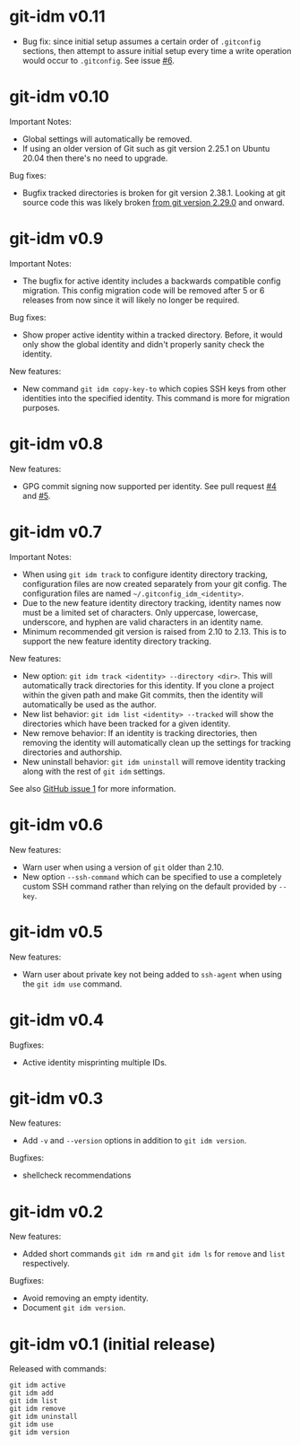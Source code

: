 # git-idm v0.11

- Bug fix: since initial setup assumes a certain order of `.gitconfig` sections,
  then attempt to assure initial setup every time a write operation would occur
  to `.gitconfig`.  See issue [#6][#6].

[#6]: https://github.com/samrocketman/git-identity-manager/issues/6

# git-idm v0.10

Important Notes:

- Global settings will automatically be removed.
- If using an older version of Git such as git version 2.25.1 on Ubuntu 20.04
  then there's no need to upgrade.

Bug fixes:

- Bugfix tracked directories is broken for git version 2.38.1.  Looking at git
  source code this was likely broken [from git version 2.29.0][git-2.29-bug]
  and onward.

[git-2.29-bug]: https://github.com/git/git/commit/9a53219f69bd470053cf93c3f4d2a77b6d4df3e5

# git-idm v0.9

Important Notes:

- The bugfix for active identity includes a backwards compatible config
  migration.  This config migration code will be removed after 5 or 6 releases
  from now since it will likely no longer be required.

Bug fixes:

- Show proper active identity within a tracked directory.  Before, it would only
  show the global identity and didn't properly sanity check the identity.

New features:

- New command `git idm copy-key-to` which copies SSH keys from other identities
  into the specified identity.  This command is more for migration purposes.

# git-idm v0.8

New features:

- GPG commit signing now supported per identity.  See pull request [#4][#4] and
  [#5][#5].

[#4]: https://github.com/samrocketman/git-identity-manager/pull/4
[#5]: https://github.com/samrocketman/git-identity-manager/pull/5

# git-idm v0.7

Important Notes:

- When using `git idm track` to configure identity directory tracking,
  configuration files are now created separately from your git config.  The
  configuration files are named `~/.gitconfig_idm_<identity>`.
- Due to the new feature identity directory tracking, identity names now must be
  a limited set of characters.  Only uppercase, lowercase, underscore, and
  hyphen are valid characters in an identity name.
- Minimum recommended git version is raised from 2.10 to 2.13.  This is to
  support the new feature identity directory tracking.

New features:

- New option: `git idm track <identity> --directory <dir>`.  This will
  automatically track directories for this identity.  If you clone a
  project within the given path and make Git commits, then the identity will
  automatically be used as the author.
- New list behavior: `git idm list <identity> --tracked` will show the
  directories which have been tracked for a given identity.
- New remove behavior: If an identity is tracking directories, then removing the
  identity will automatically clean up the settings for tracking directories and
  authorship.
- New uninstall behavior: `git idm uninstall` will remove identity tracking
  along with the rest of `git idm` settings.

See also [GitHub issue 1][#1] for more information.

[#1]: https://github.com/samrocketman/git-identity-manager/issues/1

# git-idm v0.6

New features:

- Warn user when using a version of `git` older than 2.10.
- New option `--ssh-command` which can be specified to use a completely custom
  SSH command rather than relying on the default provided by `--key`.

# git-idm v0.5

New features:

- Warn user about private key not being added to `ssh-agent` when using the `git
  idm use` command.

# git-idm v0.4

Bugfixes:

- Active identity misprinting multiple IDs.

# git-idm v0.3

New features:

- Add `-v` and `--version` options in addition to `git idm version`.

Bugfixes:

- shellcheck recommendations

# git-idm v0.2

New features:

- Added short commands `git idm rm` and `git idm ls` for `remove` and `list`
  respectively.

Bugfixes:

- Avoid removing an empty identity.
- Document `git idm version`.

# git-idm v0.1 (initial release)

Released with commands:

```
git idm active
git idm add
git idm list
git idm remove
git idm uninstall
git idm use
git idm version
```
